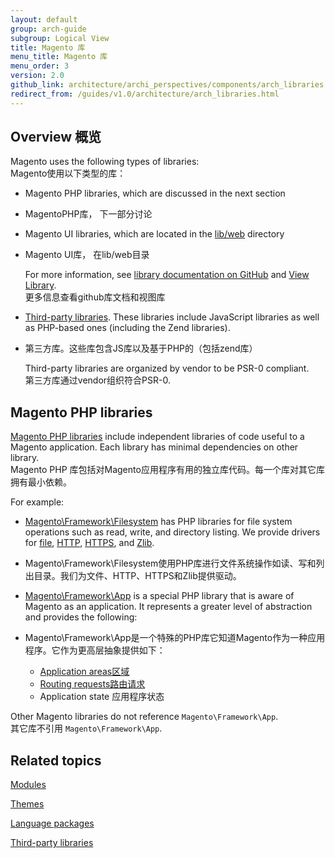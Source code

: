 ```yaml
---
layout: default
group: arch-guide
subgroup: Logical View
title: Magento 库
menu_title: Magento 库
menu_order: 3
version: 2.0
github_link: architecture/archi_perspectives/components/arch_libraries.md
redirect_from: /guides/v1.0/architecture/arch_libraries.html
---
```


<h2 id="m2arch-libraries-overview">Overview 概览</h2>
Magento uses the following types of libraries:
<br/>Magento使用以下类型的库：

*	Magento PHP libraries, which are discussed in the next section
* MagentoPHP库， 下一部分讨论
*	Magento UI libraries, which are located in the <a href="{{ site.mage2000url }}lib/web" target="_blank">lib/web</a> directory
* Magento UI库， 在lib/web目录

	For more information, see <a href="{{ site.mage2000url }}lib/web/css/docs/source/README.md" target="_blank">library documentation on GitHub</a> and <a href="{{page.baseurl}}architecture/view/view-lib.html">View Library</a>.
	<br/>更多信息查看github库文档和视图库
	
*	<a href="{{page.baseurl}}architecture/archi_perspectives/third-party-libs.html">Third-party libraries</a>. These libraries include JavaScript libraries as well as PHP-based ones (including the Zend libraries).
* 第三方库。这些库包含JS库以及基于PHP的（包括zend库）

	Third-party libraries are organized by vendor to be PSR-0 compliant.
  <br/>第三方库通过vendor组织符合PSR-0.

<h2 id="m2arch-libraries-mage">Magento PHP libraries</h2>
<a href="{{ site.mage2000url }}lib/internal/Magento/Framework" target="_blank">Magento PHP libraries</a> include independent libraries of code useful to a Magento application. Each library has minimal dependencies on other library.
<br/>Magento PHP 库包括对Magento应用程序有用的独立库代码。每一个库对其它库拥有最小依赖。

For example:

*	<a href="{{ site.mage2000url }}lib/internal/Magento/Framework/Filesystem" target="_blank">Magento\Framework\Filesystem</a> has PHP libraries for file system operations such as read, write, and directory listing. We provide drivers for <a href="{{ site.mage2000url }}lib/internal/Magento/Framework/Filesystem/Driver/File.php" target="_blank">file</a>, <a href="{{ site.mage2000url }}lib/internal/Magento/Framework/Filesystem/Driver/Http.php" target="_blank">HTTP</a>, <a href="{{ site.mage2000url }}lib/internal/Magento/Framework/Filesystem/Driver/Https.php" target="_blank">HTTPS</a>, and <a href="{{ site.mage2000url }}lib/internal/Magento/Framework/Filesystem/Driver/Zlib.php" target="_blank">Zlib</a>.

* Magento\Framework\Filesystem使用PHP库进行文件系统操作如读、写和列出目录。我们为文件、HTTP、HTTPS和Zlib提供驱动。

*	<a href="{{ site.mage2000url }}lib/internal/Magento/Framework/App" target="_blank">Magento\Framework\App</a> is a special PHP library that is aware of Magento as an application. It represents a greater level of abstraction and provides the following:
* Magento\Framework\App是一个特殊的PHP库它知道Magento作为一种应用程序。它作为更高层抽象提供如下：

	* <a href="{{page.baseurl}}architecture/archi_perspectives/components/modules/mod_and_areas.html">Application areas区域</a>
	* <a href="{{page.baseurl}}extension-dev-guide/routing.html">Routing requests路由请求</a>
	* Application state 应用程序状态


<div class="bs-callout bs-callout-info" id="info">
  <p>Other Magento libraries do not reference <code>Magento\Framework\App</code>.
	<br/>其它库不引用 <code>Magento\Framework\App</code>.
	</p>
</div>

<h2 id="m2arch-related">Related topics</h2>


<a href="{{page.baseurl}}architecture/archi_perspectives/components/modules/mod_intro.html">Modules</a>

<a href="{{page.baseurl}}architecture/archi_perspectives/components/arch_themes.html">Themes</a>

<a href="{{page.baseurl}}architecture/archi_perspectives/components/arch_translations.html">Language packages</a>


<a href="{{page.baseurl}}architecture/archi_perspectives/third-party-libs.html">Third-party libraries</a>
